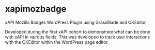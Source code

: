 # xapimozbadge
xAPI Mozilla Badges WordPress Plugin using GrassBlade and CKEditor

Developed during the first xAPI cohort to demonstrate what can be done with xAPI in vairous fields. This was developed to track user interactions with the CKEditor within the WordPress page editor.
